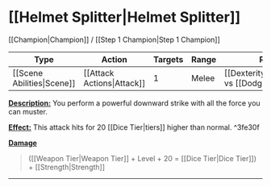 # [[Helmet Splitter|Helmet Splitter]]
[[Champion|Champion]] / [[Step 1 Champion|Step 1 Champion]]

| Type | Action | Targets | Range | Roll |
| --- | --- | --- | --- | --- |
| [[Scene Abilities\|Scene]] | [[Attack Actions\|Attack]] | 1 | Melee | [[Dexterity\|Dexterity]] vs [[Dodge\|Dodge]] |
<u>**Description:**</u> You perform a powerful downward strike with all the force you can muster.

<u>**Effect:**</u> This attack hits for 20 [[Dice Tier|tiers]] higher than normal. ^3fe30f


<u>**Damage**</u>
>([[Weapon Tier|Weapon Tier]] + Level + 20 = [[Dice Tier|Dice Tier]]) + [[Strength|Strength]]
---